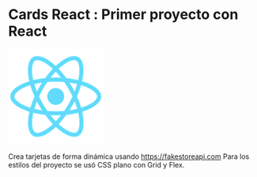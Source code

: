 # **Cards React** : Primer proyecto con React

![logo de React](./public/logo192.png)

Crea tarjetas de forma dinámica usando <https://fakestoreapi.com>
Para los estilos del proyecto se usó CSS plano con Grid y Flex.

